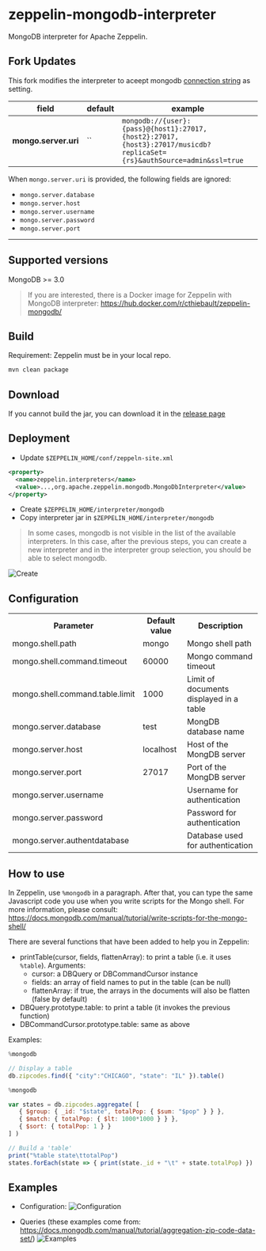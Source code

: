# zeppelin-mongodb-interpreter
MongoDB interpreter for Apache Zeppelin.

## Fork Updates

This fork modifies the interpreter to aceept mongodb [connection string](https://docs.mongodb.com/manual/reference/connection-string/) as setting.  

| field            | default   | example
|------------------|-----------|-------------------------|
| **mongo.server.uri** | ``        | `mongodb://{user}:{pass}@{host1}:27017,{host2}:27017,{host3}:27017/musicdb?replicaSet={rs}&authSource=admin&ssl=true` |


When `mongo.server.uri` is provided, the following fields are ignored:
- `mongo.server.database`
- `mongo.server.host`
- `mongo.server.username`
- `mongo.server.password`
- `mongo.server.port`  

-----------------

## Supported versions

MongoDB >= 3.0

> If you are interested, there is a Docker image for Zeppelin with MongoDB interpreter: https://hub.docker.com/r/cthiebault/zeppelin-mongodb/

## Build

Requirement: Zeppelin must be in your local repo.

```sh
mvn clean package
```

## Download

If you cannot build the jar, you can download it in the [release page](https://github.com/bbonnin/zeppelin-mongodb-interpreter/releases)

## Deployment

* Update `$ZEPPELIN_HOME/conf/zeppeln-site.xml`
```xml
<property>
  <name>zeppelin.interpreters</name>
  <value>...,org.apache.zeppelin.mongodb.MongoDbInterpreter</value>
</property>
```
* Create `$ZEPPELIN_HOME/interpreter/mongodb`
* Copy interpreter jar in `$ZEPPELIN_HOME/interpreter/mongodb`


> In some cases, mongodb is not visible in the list of the available interpreters. In this case, after the previous steps, you can create a new interpreter and in the interpreter group selection, you should be able to select mongodb.

![Create](docs/zeppelin-mongo-interpreter-install.png)



## Configuration

<table>
  <tr><th>Parameter</th><th>Default value</th><th>Description</th></tr>
  <tr><td>mongo.shell.path</td><td>mongo</td><td>Mongo shell path</td></tr>
  <tr><td>mongo.shell.command.timeout</td><td>60000</td><td>Mongo command timeout</td></tr>
  <tr><td>mongo.shell.command.table.limit</td><td>1000</td><td>Limit of documents displayed in a table</td></tr>
  <tr><td>mongo.server.database</td><td>test</td><td>MongDB database name</td></tr>
  <tr><td>mongo.server.host</td><td>localhost</td><td>Host of the MongDB server</td></tr>
  <tr><td>mongo.server.port</td><td>27017</td><td>Port of the MongDB server</td></tr>
  <tr><td>mongo.server.username</td><td></td><td>Username for authentication</td></tr>
  <tr><td>mongo.server.password</td><td></td><td>Password for authentication</td></tr>
  <tr><td>mongo.server.authentdatabase</td><td></td><td>Database used for authentication</td></tr>
</table>

## How to use

In Zeppelin, use `%mongodb` in a paragraph.
After that, you can type the same Javascript code you use when you write scripts for the Mongo shell.
For more information, please consult: https://docs.mongodb.com/manual/tutorial/write-scripts-for-the-mongo-shell/

There are several functions that have been added to help you in Zeppelin:
* printTable(cursor, fields, flattenArray): to print a table (i.e. it uses `%table`). Arguments:
  * cursor: a DBQuery or DBCommandCursor instance
  * fields: an array of field names to put in the table (can be null)
  * flattenArray: if true, the arrays in the documents will also be flatten (false by default)
* DBQuery.prototype.table: to print a table (it invokes the previous function)
* DBCommandCursor.prototype.table: same as above

Examples:
```javascript
%mongodb

// Display a table
db.zipcodes.find({ "city":"CHICAGO", "state": "IL" }).table()
```

```javascript
%mongodb

var states = db.zipcodes.aggregate( [
   { $group: { _id: "$state", totalPop: { $sum: "$pop" } } },
   { $match: { totalPop: { $lt: 1000*1000 } } },
   { $sort: { totalPop: 1 } }
] )

// Build a 'table'
print("%table state\ttotalPop")
states.forEach(state => { print(state._id + "\t" + state.totalPop) })
```


## Examples

* Configuration:
![Configuration](docs/zeppelin-mongo-config.png)

* Queries (these examples come from: https://docs.mongodb.com/manual/tutorial/aggregation-zip-code-data-set/)
![Examples](docs/zeppelin-mongo-examples.png)


